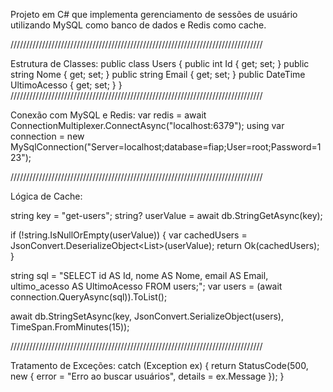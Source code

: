 Projeto em C# que implementa gerenciamento de sessões de usuário utilizando MySQL como banco de dados e Redis como cache.

////////////////////////////////////////////////////////////////////////////////

Estrutura de Classes:
public class Users
{
    public int Id { get; set; }
    public string Nome { get; set; }
    public string Email { get; set; }
    public DateTime UltimoAcesso { get; set; }
}
////////////////////////////////////////////////////////////////////////////////

Conexão com MySQL e Redis:
var redis = await ConnectionMultiplexer.ConnectAsync("localhost:6379");
using var connection = new MySqlConnection("Server=localhost;database=fiap;User=root;Password=123");

////////////////////////////////////////////////////////////////////////////////

Lógica de Cache:

string key = "get-users";
string? userValue = await db.StringGetAsync(key);

if (!string.IsNullOrEmpty(userValue))
{
    var cachedUsers = JsonConvert.DeserializeObject<List<Users>>(userValue);
    return Ok(cachedUsers);
}

string sql = "SELECT id AS Id, nome AS Nome, email AS Email, ultimo_acesso AS UltimoAcesso FROM users;";
var users = (await connection.QueryAsync<Users>(sql)).ToList();

await db.StringSetAsync(key, JsonConvert.SerializeObject(users), TimeSpan.FromMinutes(15));

////////////////////////////////////////////////////////////////////////////////

Tratamento de Exceções:
catch (Exception ex)
{
    return StatusCode(500, new { error = "Erro ao buscar usuários", details = ex.Message });
}
